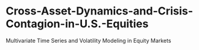 # Cross-Asset-Dynamics-and-Crisis-Contagion-in-U.S.-Equities
Multivariate Time Series and Volatility Modeling in Equity Markets
